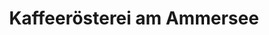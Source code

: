 ---
title: "Kaffeerösterei am Ammersee"
url: /herrsching-am-ammersee/kaffeeroesterei-am-ammersee/
shop: Kaffee
---
